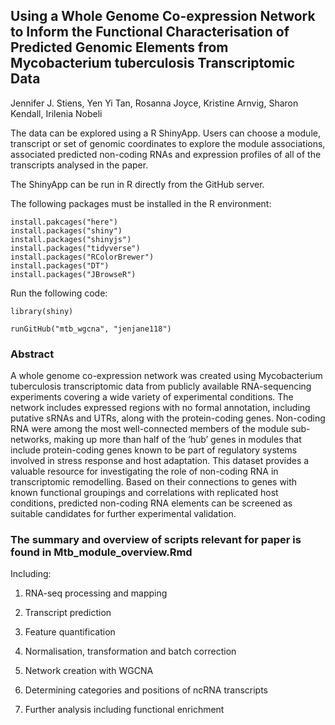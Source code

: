 
## Using a Whole Genome Co-expression Network to Inform the Functional Characterisation of Predicted Genomic Elements from Mycobacterium tuberculosis Transcriptomic Data

Jennifer J. Stiens, Yen Yi Tan, Rosanna Joyce, Kristine Arnvig, Sharon Kendall, Irilenia Nobeli

The data can be explored using a R ShinyApp. Users can choose a module, transcript or set of genomic coordinates to explore the module associations, associated predicted non-coding RNAs and expression profiles of all of the transcripts analysed in the paper.

The ShinyApp can be run in R directly from the GitHub server.

The following packages must be installed in the R environment:

```
install.pakcages("here")
install.packages("shiny")
install.packages("shinyjs")
install.packages("tidyverse")
install.packages("RColorBrewer")
install.packages("DT")
install.packages("JBrowseR")

```
Run the following code:

```
library(shiny)

runGitHub("mtb_wgcna", "jenjane118")

```

### Abstract

A whole genome co-expression network was created using Mycobacterium tuberculosis transcriptomic data from publicly available RNA-sequencing experiments covering a wide variety of experimental conditions. The network includes expressed regions with no formal annotation, including putative sRNAs and UTRs, along with the protein-coding genes. Non-coding RNA were among the most well-connected members of the module sub-networks, making up more than half of the ‘hub’ genes in modules that include protein-coding genes known to be part of regulatory systems involved in stress response and host adaptation. This dataset provides a valuable resource for investigating the role of non-coding RNA in transcriptomic remodelling. Based on their connections to genes with known functional groupings and correlations with replicated host conditions, predicted non-coding RNA elements can be screened as suitable candidates for further experimental validation.


### The summary and overview of scripts relevant for paper is found in Mtb_module_overview.Rmd

Including:

1) RNA-seq processing and mapping

2) Transcript prediction

3) Feature quantification

4) Normalisation, transformation and batch correction

5) Network creation with WGCNA

6) Determining categories and positions of ncRNA transcripts

7) Further analysis including functional enrichment

